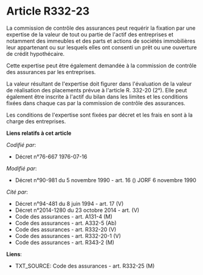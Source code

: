 # Article R332-23

La commission de contrôle des assurances peut requérir la fixation par une expertise de la valeur de tout ou partie de
l'actif des entreprises et notamment des immeubles et des parts et actions de sociétés immobilières leur appartenant ou sur
lesquels elles ont consenti un prêt ou une ouverture de crédit hypothécaire.

Cette expertise peut être également demandée à la commission de contrôle des assurances par les entreprises.

La valeur résultant de l'expertise doit figurer dans l'évaluation de la valeur de réalisation des placements prévue à
l'article R. 332-20 (2°). Elle peut également être inscrite à l'actif du bilan dans les limites et les conditions fixées dans
chaque cas par la commission de contrôle des assurances.

Les conditions de l'expertise sont fixées par décret et les frais en sont à la charge des entreprises.

**Liens relatifs à cet article**

_Codifié par_:

  - Décret n°76-667 1976-07-16

_Modifié par_:

  - Décret n°90-981 du 5 novembre 1990 - art. 16 () JORF 6 novembre 1990

_Cité par_:

  - Décret n°94-481 du 8 juin 1994 - art. 17 (V)
  - Décret n°2014-1280 du 23 octobre 2014 - art. (V)
  - Code des assurances - art. A131-4 (M)
  - Code des assurances - art. A332-5 (Ab)
  - Code des assurances - art. R332-20 (V)
  - Code des assurances - art. R332-20-1 (V)
  - Code des assurances - art. R343-2 (M)

**Liens**:

  - TXT_SOURCE: Code des assurances - art. R332-25 (M)
